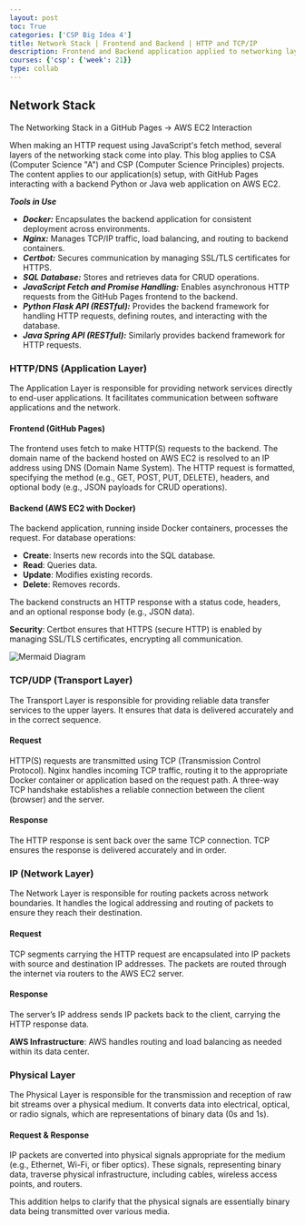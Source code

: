 ```yaml
---
layout: post
toc: True
categories: ['CSP Big Idea 4']
title: Network Stack | Frontend and Backend | HTTP and TCP/IP
description: Frontend and Backend application applied to networking layers
courses: {'csp': {'week': 21}}
type: collab
---
```


## Network Stack 
The Networking Stack in a GitHub Pages → AWS EC2 Interaction

When making an HTTP request using JavaScript's fetch method, several layers of the networking stack come into play. This blog applies to CSA (Computer Science "A") and CSP (Computer Science Principles) projects. The content applies to our application(s) setup, with GitHub Pages interacting with a backend Python or Java web application on AWS EC2.

***Tools in Use***
- ***Docker:*** Encapsulates the backend application for consistent deployment across environments.
- ***Nginx:*** Manages TCP/IP traffic, load balancing, and routing to backend containers.
- ***Certbot:*** Secures communication by managing SSL/TLS certificates for HTTPS.
- ***SQL Database:*** Stores and retrieves data for CRUD operations.
- ***JavaScript Fetch and Promise Handling:*** Enables asynchronous HTTP requests from the GitHub Pages frontend to the backend.
- ***Python Flask API (RESTful):*** Provides the backend framework for handling HTTP requests, defining routes, and interacting with the database.
- ***Java Spring API (RESTful):*** Similarly provides backend framework for HTTP requests.

### HTTP/DNS (Application Layer)
The Application Layer is responsible for providing network services directly to end-user applications. It facilitates communication between software applications and the network.

#### Frontend (GitHub Pages)
The frontend uses fetch to make HTTP(S) requests to the backend. The domain name of the backend hosted on AWS EC2 is resolved to an IP address using DNS (Domain Name System). The HTTP request is formatted, specifying the method (e.g., GET, POST, PUT, DELETE), headers, and optional body (e.g., JSON payloads for CRUD operations).

#### Backend (AWS EC2 with Docker)
The backend application, running inside Docker containers, processes the request. For database operations:
- **Create**: Inserts new records into the SQL database.
- **Read**: Queries data.
- **Update**: Modifies existing records.
- **Delete**: Removes records.

The backend constructs an HTTP response with a status code, headers, and an optional response body (e.g., JSON data).

**Security**: Certbot ensures that HTTPS (secure HTTP) is enabled by managing SSL/TLS certificates, encrypting all communication.

![Mermaid Diagram](../../../../assets/mermaid/1134df9e7e12b3c7ed14ae86d025ea52d09e4f503d0359f86df301f4c4daac24.png)

### TCP/UDP (Transport Layer)
The Transport Layer is responsible for providing reliable data transfer services to the upper layers. It ensures that data is delivered accurately and in the correct sequence.

#### Request
HTTP(S) requests are transmitted using TCP (Transmission Control Protocol). Nginx handles incoming TCP traffic, routing it to the appropriate Docker container or application based on the request path. A three-way TCP handshake establishes a reliable connection between the client (browser) and the server.

#### Response
The HTTP response is sent back over the same TCP connection. TCP ensures the response is delivered accurately and in order.

### IP (Network Layer)
The Network Layer is responsible for routing packets across network boundaries. It handles the logical addressing and routing of packets to ensure they reach their destination.

#### Request
TCP segments carrying the HTTP request are encapsulated into IP packets with source and destination IP addresses. The packets are routed through the internet via routers to the AWS EC2 server.

#### Response
The server’s IP address sends IP packets back to the client, carrying the HTTP response data.

**AWS Infrastructure**: AWS handles routing and load balancing as needed within its data center.

### Physical Layer
The Physical Layer is responsible for the transmission and reception of raw bit streams over a physical medium. It converts data into electrical, optical, or radio signals, which are representations of binary data (0s and 1s).


#### Request & Response
IP packets are converted into physical signals appropriate for the medium (e.g., Ethernet, Wi-Fi, or fiber optics). These signals, representing binary data, traverse physical infrastructure, including cables, wireless access points, and routers.

This addition helps to clarify that the physical signals are essentially binary data being transmitted over various media.
